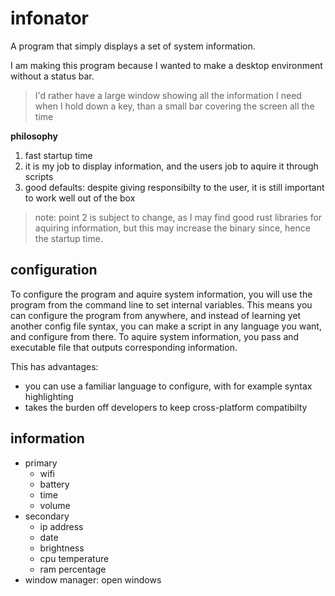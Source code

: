 # infonator
A program that simply displays a set of system information.

I am making this program because I wanted to make a desktop environment without a status bar.
> I'd rather have a large window showing all the information I need when I hold down a key, than a small bar covering the screen all the time

**philosophy**
1. fast startup time
2. it is my job to display information, and the users job to aquire it through scripts
3. good defaults: despite giving responsibilty to the user, it is still important to work well out of the box

> note: point 2 is subject to change, as I may find good rust libraries for aquiring information, but this may increase the binary since, hence the startup time. 

## configuration
To configure the program and aquire system information, you will use the program from the command line to set internal variables. This means you can configure the program from anywhere, and instead of learning yet another config file syntax, you can make a script in any language you want, and configure from there. To aquire system information, you pass and executable file that outputs corresponding information.

This has advantages:
- you can use a familiar language to configure, with for example syntax highlighting
- takes the burden off developers to keep cross-platform compatibilty

## information
- primary
  - wifi
  - battery
  - time
  - volume
- secondary
  - ip address
  - date
  - brightness
  - cpu temperature
  - ram percentage
- window manager: open windows
